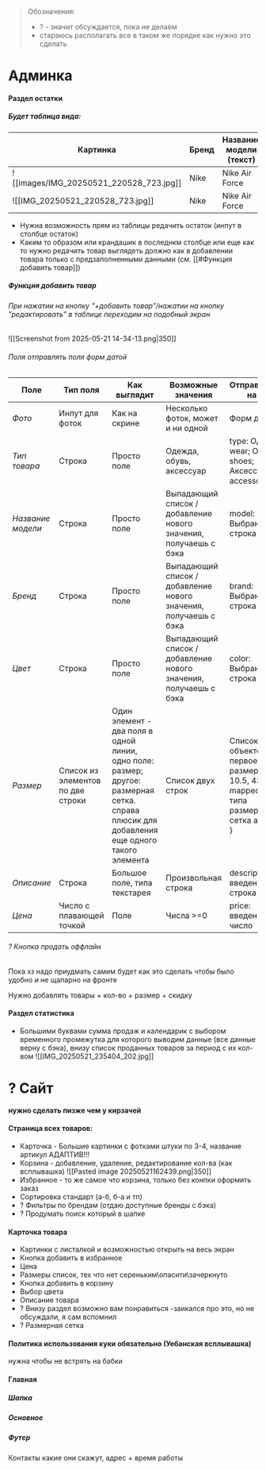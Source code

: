 > Обозначения:
> - ? - значит обсуждается, пока не делаем
> - стараюсь располагать все в таком же порядке как нужно это сделать

# Админка
#### Раздел остатки
##### Будет таблица вида:

| Картинка                              | Бренд | Название модели (текст) | Размер (текст) | Цвет (текст) | Цена  | Остаток |
| ------------------------------------- | ----- | ----------------------- | -------------- | ------------ | ----- | ------- |
| ![[images/IMG_20250521_220528_723.jpg]] | Nike  | Nike Air Force          | 43             | Чёрный       | 10400 | 0       |
| ![[IMG_20250521_220528_723.jpg]] | Nike  | Nike Air Force          | 45             | Чёрный       | 10400 | 1       |
 - Нужна возможность прям из таблицы редачить остаток (инпут в столбце остаток)
 - Каким то образом или крандашик в последнкм столбце или еще как то нужно редачить товар выглядеть должно как в добавлении товара только с предзаполненными данными (см. [[#Функция добавить товар]])
##### Функция добавить товар
###### При нажатии на кнопку "+добавить товар"/нажатии на кнопку "редактировать" в таблице переходим на подобный экран
![[Screenshot from 2025-05-21 14-34-13.png|350]]

###### Поля отправлять поля форм датой

| Поле              | Тип поля                          | Как выглядит                                                                                                                               | Возможные значения                                               | Отправляемые на бек                                                                                          |
| ----------------- | --------------------------------- | ------------------------------------------------------------------------------------------------------------------------------------------ | ---------------------------------------------------------------- | ------------------------------------------------------------------------------------------------------------ |
| *Фото*            | Инпут для фоток                   | Как на скрине                                                                                                                              | Несколько фоток, может и ни одной                                | Форм датой                                                                                                   |
| *Тип товара*      | Строка                            | Просто поле                                                                                                                                | Одежда, обувь, аксессуар                                         | type: Одежда: wear; Обувь - shoes; Аксессуар - accessories;                                                  |
| *Название модели* | Строка                            | Просто поле                                                                                                                                | Выпадающий список / добавление нового значения, получаешь с бэка | model: Выбранная строка                                                                                      |
| *Бренд*           | Строка                            | Просто поле                                                                                                                                | Выпадающий список / добавление нового значения, получаешь с бэка | brand: Выбранная строка                                                                                      |
| *Цвет*            | Строка                            | Просто поле                                                                                                                                | Выпадающий список / добавление нового значения, получаешь с бэка | color: Выбранная строка                                                                                      |
| *Размер*          | Список из элементов по две строки | Один элемент - два поля в одной линии, одно поле: размер; другое: размерная сетка. справа плюсик для добавления еще одного такого элемента | Список двух строк                                                | Список объектов {     size: первое поле размер (M, 10.5, 43); mapped_size: типа размерная сетка аля куку.  } |
| *Описание*        | Строка                            | Большое поле, типа текстарея                                                                                                               | Произвольная строка                                              | description: введенная строка                                                                                |
| *Цена*            | Число с плавающей точкой          | Поле                                                                                                                                       | Числа >=0                                                        | price: введенное число                                                                                       |

###### ? Кнопка продать оффлайн
Пока хз надо приудмать самим будет как это сделать чтобы было удобно и не щапарно на фронте

Нужно добавлять товары + кол-во + размер + скидку
#### Раздел статистика
+ Большими буквами сумма продаж и календарик с выбором временного промежутка для которого выводим данные (все данные верну с бэка), внизу список проданных товаров за период с их кол-вом
![[IMG_20250521_235404_202.jpg]]

# ? Сайт
 **нужно сделать пизже чем у кирзачей**
#### Страница всех товаров:
- Карточка - Большие картинки с фотками штуки по 3-4, название артикул АДАПТИВ!!!
- Корзина - добавление, удаление, редактирование кол-ва (как всплывашка)
	![[Pasted image 20250521162439.png|350]]
- Избранное - то же самое что корзина, только без конпки оформить заказ
- Сортировка стандарт (а-б, б-а и тп)
- ? Фильтры по брендам (отдаю доступные бренды с бэка)
- ? Продумать поиск который в шапке

#### Карточка товара
- Картинки с листалкой и возможностью открыть на весь экран
- Кнопка добавить в избранное
- Цена
- Размеры список, тех что нет сереньким\опасити\зачеркнуто
- Кнопка добавить в корзину
- Выбор цвета
- Описание товара
- ? Внизу раздел возможно вам понравиться -заикался про это, но не обсуждали, я сам вспомнил
- ? Размерная сетка
#### Политика использования куки обязательно (Уебанская всплывашка)
нужна чтобы не встрять на бабки
#### Главная
##### Шапка
##### Основное
##### Футер
Контакты какие они скажут, адрес + время работы
